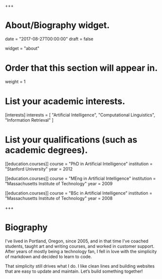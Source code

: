 +++
# About/Biography widget.

date = "2017-08-27T00:00:00"
draft = false

widget = "about"

# Order that this section will appear in.
weight = 1

# List your academic interests.
[interests]
  interests = [
    "Artificial Intelligence",
    "Computational Linguistics",
    "Information Retrieval"
  ]

# List your qualifications (such as academic degrees).
[[education.courses]]
  course = "PhD in Artificial Intelligence"
  institution = "Stanford University"
  year = 2012

[[education.courses]]
  course = "MEng in Artificial Intelligence"
  institution = "Massachusetts Institute of Technology"
  year = 2009

[[education.courses]]
  course = "BSc in Artificial Intelligence"
  institution = "Massachusetts Institute of Technology"
  year = 2008

+++

# Biography

I've lived in Portland, Oregon, since 2005, and in that time I've coached students, taught art and writing courses, and worked in customer support. After years of mostly being a technology fan, I fell in love with the simplicity of markdown and decided to learn to code.

That simplicity still drives what I do. I like clean lines and building websites that are easy to update and maintain. Let’s build something together!
